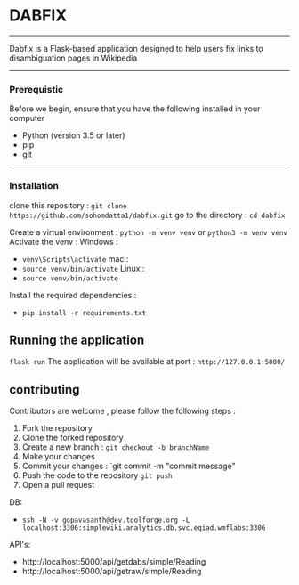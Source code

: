 # DABFIX
___
Dabfix is a Flask-based application designed to help users fix links to disambiguation pages in Wikipedia
___
### Prerequistic
Before we begin, ensure that you have the following installed in your computer
- Python (version 3.5 or later)
- pip
- git
___
### Installation

clone this repository : `git clone https://github.com/sohomdatta1/dabfix.git`
go to the directory : `cd dabfix`

Create a virtual environment : `python -m venv venv` or `python3 -m venv venv`
Activate the venv : 
Windows :
- `venv\Scripts\activate`
mac :
- `source venv/bin/activate`
Linux  :
- `source venv/bin/activate`

Install the required dependencies :
- `pip install -r requirements.txt`

## Running the application
`flask run`
The application will be available at port : `http://127.0.0.1:5000/`

## contributing

Contributors are welcome , please follow the following steps :
1. Fork the repository
2. Clone the forked repository
3. Create a new branch : `git checkout -b branchName`
4. Make your changes
5. Commit your changes : `git commit -m "commit message"
6. Push the code to the repository `git push`
7. Open a pull request


DB:

- `ssh -N -v gopavasanth@dev.toolforge.org -L localhost:3306:simplewiki.analytics.db.svc.eqiad.wmflabs:3306`

API's:

- http://localhost:5000/api/getdabs/simple/Reading
- http://localhost:5000/api/getraw/simple/Reading
